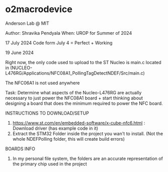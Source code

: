 # o2macrodevice
Anderson Lab @ MIT

Author: Shravika Pendyala
When: UROP for Summer of 2024

17 July 2024
Code form July 4 = Perfect + Working

19 June 2024

Right now, the only code used to upload to the ST Nucleo is main.c located in 
(NUCLEO-L476RG/Applications/NFC08A1_PollingTagDetectNDEF/Src/main.c)

The NFC06A1 is not used anywhere

Task: 
Determine what aspects of the Nucleo-L476RG are actually necessary to just power the NFC08A1 board + start thinking about designing a board that does the minimum required to power the NFC board. 

INSTRUCTIONS TO DOWNLOAD/SETUP
1. https://www.st.com/en/embedded-software/x-cube-nfc6.html : Download driver (has example code in it)
2. Extract the STM32 Folder inside the project you wan't to install. (Not the whole NDEFPolling folder, this will create build errors)


BOARDS INFO
1. In my personal file system, the folders are an accurate representation of the primary chip used in the project
